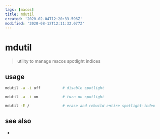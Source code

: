 ```yaml
---
tags: [macos]
title: mdutil
created: '2020-02-04T12:20:33.596Z'
modified: '2020-08-12T12:11:32.077Z'
---
```


# mdutil

> utility to manage macos spotlight indices

## usage
```sh
mdutil -a -i off          # disable spotlight

mdutil -a -i on           # turn on spotlight

mdutil -E /               # erase and rebuild entire spotlight-index
```
## see also
- 
